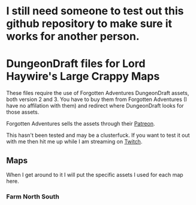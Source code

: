 # I still need someone to test out this github repository to make sure it works for another person.

# DungeonDraft files for Lord Haywire's Large Crappy Maps

These files require the use of Forgotten Adventures DungeonDraft assets, both version 2 and 3.  You have to buy them from Forgotten Adventures (I have no affilation with them) and redirect where DungeonDraft looks for those assets.

Forgotten Adventures sells the assets through their [Patreon](https://www.patreon.com/forgottenadventures).

This hasn't been tested and may be a clusterfuck.  If you want to test it out with me then hit me up while I am streaming on [Twitch](https://www.twitch.tv/lordhaywire).

## Maps

When I get around to it I will put the specific assets I used for each map here.

### Farm North South
